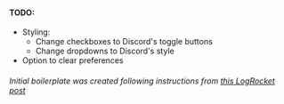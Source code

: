 
#### TODO:
- Styling:
    - Change checkboxes to Discord's toggle buttons
    - Change dropdowns to Discord's style
- Option to clear preferences


###### Initial boilerplate was created following instructions from [this LogRocket post](https://blog.logrocket.com/creating-chrome-extension-react-typescript/)